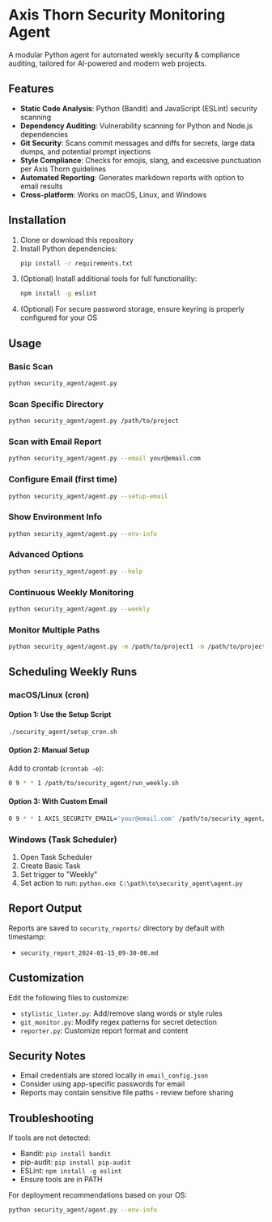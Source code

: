 # Axis Thorn Security Monitoring Agent

A modular Python agent for automated weekly security & compliance auditing, tailored for AI-powered and modern web projects.

## Features

- **Static Code Analysis**: Python (Bandit) and JavaScript (ESLint) security scanning
- **Dependency Auditing**: Vulnerability scanning for Python and Node.js dependencies
- **Git Security**: Scans commit messages and diffs for secrets, large data dumps, and potential prompt injections
- **Style Compliance**: Checks for emojis, slang, and excessive punctuation per Axis Thorn guidelines
- **Automated Reporting**: Generates markdown reports with option to email results
- **Cross-platform**: Works on macOS, Linux, and Windows

## Installation

1. Clone or download this repository
2. Install Python dependencies:
   ```bash
   pip install -r requirements.txt
   ```
3. (Optional) Install additional tools for full functionality:
   ```bash
   npm install -g eslint
   ```
4. (Optional) For secure password storage, ensure keyring is properly configured for your OS

## Usage

### Basic Scan
```bash
python security_agent/agent.py
```

### Scan Specific Directory
```bash
python security_agent/agent.py /path/to/project
```

### Scan with Email Report
```bash
python security_agent/agent.py --email your@email.com
```

### Configure Email (first time)
```bash
python security_agent/agent.py --setup-email
```

### Show Environment Info
```bash
python security_agent/agent.py --env-info
```

### Advanced Options
```bash
python security_agent/agent.py --help
```

### Continuous Weekly Monitoring
```bash
python security_agent/agent.py --weekly
```

### Monitor Multiple Paths
```bash
python security_agent/agent.py -m /path/to/project1 -m /path/to/project2
```

## Scheduling Weekly Runs

### macOS/Linux (cron)

#### Option 1: Use the Setup Script
```bash
./security_agent/setup_cron.sh
```

#### Option 2: Manual Setup
Add to crontab (`crontab -e`):
```bash
0 9 * * 1 /path/to/security_agent/run_weekly.sh
```

#### Option 3: With Custom Email
```bash
0 9 * * 1 AXIS_SECURITY_EMAIL='your@email.com' /path/to/security_agent/run_weekly.sh
```

### Windows (Task Scheduler)
1. Open Task Scheduler
2. Create Basic Task
3. Set trigger to "Weekly"
4. Set action to run: `python.exe C:\path\to\security_agent\agent.py`

## Report Output

Reports are saved to `security_reports/` directory by default with timestamp:
- `security_report_2024-01-15_09-30-00.md`

## Customization

Edit the following files to customize:
- `stylistic_linter.py`: Add/remove slang words or style rules
- `git_monitor.py`: Modify regex patterns for secret detection
- `reporter.py`: Customize report format and content

## Security Notes

- Email credentials are stored locally in `email_config.json`
- Consider using app-specific passwords for email
- Reports may contain sensitive file paths - review before sharing

## Troubleshooting

If tools are not detected:
- Bandit: `pip install bandit`
- pip-audit: `pip install pip-audit`
- ESLint: `npm install -g eslint`
- Ensure tools are in PATH

For deployment recommendations based on your OS:
```bash
python security_agent/agent.py --env-info
```